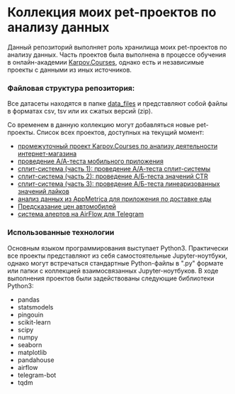 # Коллекция моих pet-проектов по анализу данных

Данный репозиторий выполняет роль хранилища моих pet-проектов по анализу данных.
Часть проектов была выполнена в процессе обучения в онлайн-академии [Karpov.Courses](https://karpov.courses/), однако есть и независимые проекты с данными из иных источников.

### Файловая структура репозитория:
Все датасеты находятся в папке [data_files](data_files/) и представляют собой файлы в форматах csv, tsv или их сжатых версий (zip).

Со временем в данную коллекцию могут добавляться новые pet-проекты.
Список всех проектов, доступных на текущий момент:
- [промежуточный проект Karpov.Courses по анализу деятельности интернет-магазина](KarpovCourses_intermediate_project.ipynb)
- [проведение А/А-теста мобильного приложения](AA_test_simulations.ipynb)
- [сплит-система (часть 1): проведение А/А-теста сплит-системы](split_system_project/AA_test.ipynb)
- [сплит-система (часть 2): проведение А/Б-теста значений CTR](split_system_project/AB_test.ipynb)
- [сплит-система (часть 3): проведение А/Б-теста линеаризованных значений лайков](split_system_project/Linearized_likes_AB_test.ipynb)
- [анализ данных из AppMetrica для приложения по доставке еды](AppMetrica_data_analysis.ipynb)
- [Предсказание цен автомобилей](Car_price_prediction.ipynb)
- [система алертов на AirFlow для Telegram](Alert_system_for_telegram.py)

### Использованные технологии
Основным языком программирования выступает Python3. Практически все проекты представляют из себя самостоятельные Jupyter-ноутбуки, однако могут встречаться стандартные Python-файлы в ".py" формате или папки с коллекцией взаимосвязанных Jupyter-ноутбуков.
В ходе выполнения проектов были задействованы следующие библиотеки Python3:
- pandas
- statsmodels
- pingouin
- scikit-learn
- scipy
- numpy
- seaborn
- matplotlib
- pandahouse
- airflow
- telegram-bot
- tqdm